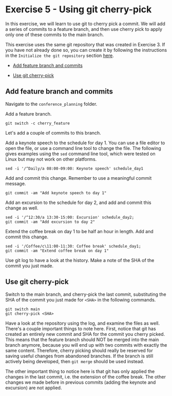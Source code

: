 # Exercise 5 - Using git cherry-pick

In this exercise, we will learn to use git to cherry pick a commit. We will add a series of commits to a feature branch, and then use cherry pick to apply only one of these commits to the main branch.

This exercise uses the same git repository that was created in Exercise 3. If you have not already done so, you can create it by following the instructions in the `Initialize the git repository` section [here](./Exercise_3.md).

* [Add feature branch and commits](#feature)

* [Use git cherry-pick](#cherry)

## Add feature branch and commits <a name="feature"></a>

Navigate to the `conference_planning` folder.

Add a feature branch.  

```plaintext
git switch -c cherry_feature
```

Let's add a couple of commits to this branch.

Add a keynote speech to the schedule for day 1. You can use a file editor to open the file, or use a command line tool to change the file. The following gives examples using the `sed` command line tool, which were tested on Linux but may not work on other platforms.  

```plaintext
sed -i '/^Daily/a 08:00-09:00: Keynote speech' schedule_day1
```

Add and commit this change. Remember to use a meaningful commit message.

```plaintext
git commit -am "Add keynote speech to day 1"
```

Add an excursion to the schedule for day 2, and add and commit this change as well.

```plaintext
sed -i '/^12:30/a 13:30-15:00: Excursion' schedule_day2;
git commit -am "Add excursion to day 2"
```

Extend the coffee break on day 1 to be half an hour in length. Add and commit this change.

```plaintext
sed -i '/Coffee/c\11:00-11:30: Coffee break' schedule_day1;
git commit -am "Extend coffee break on day 1"
```

Use git log to have a look at the history. Make a note of the SHA of the commit you just made.

## Use git cherry-pick <a name="cherry"></a>

Switch to the main branch, and cherry-pick the last commit, substituting the SHA of the commit you just made for `<SHA>` in the following commands.

```plaintext
git switch main
git cherry-pick <SHA>
```

Have a look at the repository using the log, and examine the files as well. There's a couple important things to note here. First, notice that git has created an entirely new commit and SHA for the commit you cherry picked. This means that the feature branch should NOT be merged into the main branch anymore, because you will end up with two commits with exactly the same content. Therefore, cherry picking should really be reserved for saving useful changes from abandoned branches. If the branch is still actively being developed, then `git merge` should be used instead.

The other important thing to notice here is that git has only applied the changes in the last commit, i.e. the extension of the coffee break. The other changes we made before in previous commits (adding the keynote and excursion) are not applied.
